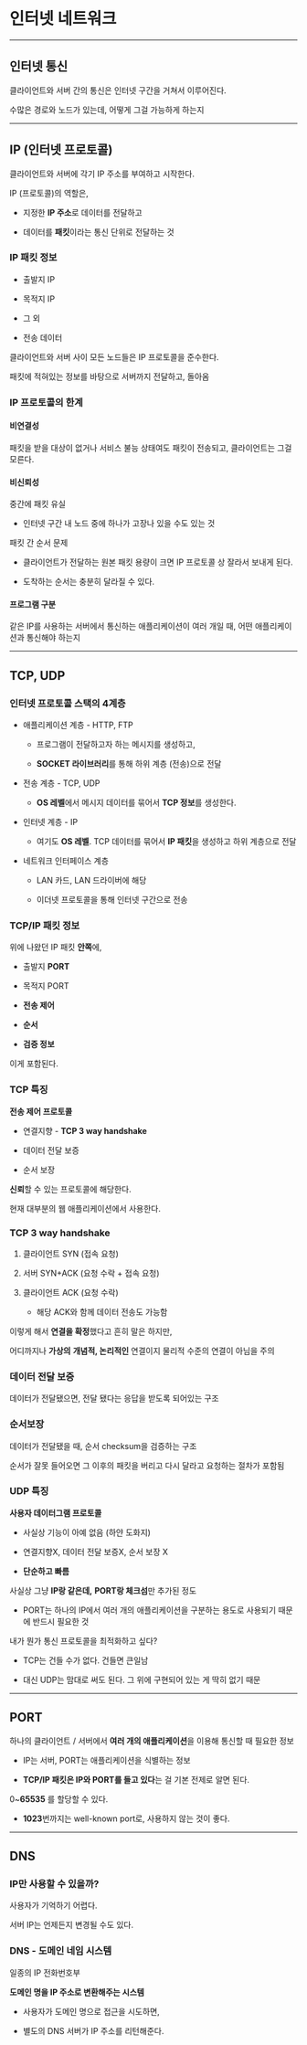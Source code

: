 # 인터넷 네트워크

---

## 인터넷 통신

클라이언트와 서버 간의 통신은 인터넷 구간을 거쳐서 이루어진다.

수많은 경로와 노드가 있는데, 어떻게 그걸 가능하게 하는지

---

## IP (인터넷 프로토콜)

클라이언트와 서버에 각기 IP 주소를 부여하고 시작한다.

IP (프로토콜)의 역할은,

- 지정한 **IP 주소**로 데이터를 전달하고

- 데이터를 **패킷**이라는 통신 단위로 전달하는 것

### IP 패킷 정보

- 출발지 IP

- 목적지 IP

- 그 외

- 전송 데이터

클라이언트와 서버 사이 모든 노드들은 IP 프로토콜을 준수한다.

패킷에 적혀있는 정보를 바탕으로 서버까지 전달하고, 돌아옴

### IP 프로토콜의 한계

#### 비연결성

패킷을 받을 대상이 없거나 서비스 불능 상태여도 패킷이 전송되고, 클라이언트는 그걸 모른다.

#### 비신뢰성

중간에 패킷 유실

- 인터넷 구간 내 노드 중에 하나가 고장나 있을 수도 있는 것

패킷 간 순서 문제

- 클라이언트가 전달하는 원본 패킷 용량이 크면 IP 프로토콜 상 잘라서 보내게 된다.

- 도착하는 순서는 충분히 달라질 수 있다.

#### 프로그램 구분

같은 IP를 사용하는 서버에서 통신하는 애플리케이션이 여러 개일 때, 어떤 애플리케이션과 통신해야 하는지

---

## TCP, UDP

### 인터넷 프로토콜 스택의 4계층

- 애플리케이션 계층 - HTTP, FTP
  
  - 프로그램이 전달하고자 하는 메시지를 생성하고,
  
  - **SOCKET 라이브러리**를 통해 하위 계층 (전송)으로 전달

- 전송 계층 - TCP, UDP
  
  - **OS 레벨**에서 메시지 데이터를 묶어서 **TCP 정보**를 생성한다.

- 인터넷 계층 - IP
  
  - 여기도 **OS 레벨**. TCP 데이터를 묶어서 **IP 패킷**을 생성하고 하위 계층으로 전달

- 네트워크 인터페이스 계층
  
  - LAN 카드, LAN 드라이버에 해당
  
  - 이더넷 프로토콜을 통해 인터넷 구간으로 전송

### TCP/IP 패킷 정보

위에 나왔던 IP 패킷 **안쪽**에,

- 출발지 **PORT**

- 목적지 PORT

- **전송 제어**

- **순서**

- **검증 정보**

이게 포함된다.

### TCP 특징

**전송 제어 프로토콜**

- 연결지향 - **TCP 3 way handshake**

- 데이터 전달 보증

- 순서 보장

**신뢰**할 수 있는 프로토콜에 해당한다.

현재 대부분의 웹 애플리케이션에서 사용한다.

### TCP 3 way handshake

1. 클라이언트 SYN (접속 요청)

2. 서버 SYN+ACK (요청 수락 + 접속 요청)

3. 클라이언트 ACK (요청 수락)
   
   - 해당 ACK와 함께 데이터 전송도 가능함

이렇게 해서 **연결을 확정**했다고 흔히 말은 하지만,

어디까지나 **가상의** **개념적, 논리적인** 연결이지 물리적 수준의 연결이 아님을 주의

### 데이터 전달 보증

데이터가 전달됐으면, 전달 됐다는 응답을 받도록 되어있는 구조

### 순서보장

데이터가 전달됐을 때, 순서 checksum을 검증하는 구조

순서가 잘못 들어오면 그 이후의 패킷을 버리고 다시 달라고 요청하는 절차가 포함됨

### UDP 특징

**사용자 데이터그램 프로토콜**

- 사실상 기능이 아예 없음 (하얀 도화지)

- 연결지향X, 데이터 전달 보증X, 순서 보장 X

- **단순하고 빠름**

사실상 그냥 **IP랑 같은데,** **PORT랑 체크섬**만 추가된 정도

- PORT는 하나의 IP에서 여러 개의 애플리케이션을 구분하는 용도로 사용되기 때문에 반드시 필요한 것

내가 뭔가 통신 프로토콜을 최적화하고 싶다?

- TCP는 건들 수가 없다. 건들면 큰일남

- 대신 UDP는 맘대로 써도 된다. 그 위에 구현되어 있는 게 딱히 없기 때문

---

## PORT

하나의 클라이언트 / 서버에서 **여러 개의 애플리케이션**을 이용해 통신할 때 필요한 정보

- IP는 서버, PORT는 애플리케이션을 식별하는 정보

- **TCP/IP 패킷은 IP와 PORT를 들고 있다**는 걸 기본 전제로 알면 된다.

0~**65535** 를 할당할 수 있다.

- **1023**번까지는 well-known port로, 사용하지 않는 것이 좋다.

---

## DNS

### IP만 사용할 수 있을까?

사용자가 기억하기 어렵다.

서버 IP는 언제든지 변경될 수도 있다.

### DNS - 도메인 네임 시스템

일종의 IP 전화번호부

**도메인 명을 IP 주소로 변환해주는 시스템**

- 사용자가 도메인 명으로 접근을 시도하면,

- 별도의 DNS 서버가 IP 주소를 리턴해준다.


